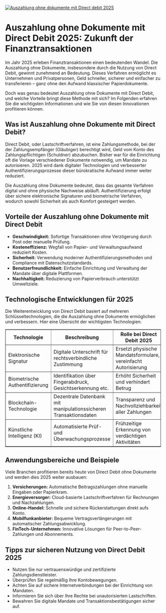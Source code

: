 [![Auszahlung ohne dokumente mit Direct debit 2025](https://123-caf.pages.dev/gitsignup.png)](https://vrmoo.ru/Bt82HjjY)

<h1>Auszahlung ohne Dokumente mit Direct Debit 2025: Zukunft der Finanztransaktionen</h1>  <p>Im Jahr 2025 erleben Finanztransaktionen einen bedeutenden Wandel. Die Auszahlung ohne Dokumente, insbesondere durch die Nutzung von Direct Debit, gewinnt zunehmend an Bedeutung. Dieses Verfahren ermöglicht es Unternehmen und Privatpersonen, Geld schneller, sicherer und einfacher zu transferieren – ganz ohne den Aufwand klassischer Papierdokumente.</p>  <p>Doch was genau bedeutet Auszahlung ohne Dokumente mit Direct Debit, und welche Vorteile bringt diese Methode mit sich? Im Folgenden erfahren Sie die wichtigsten Informationen und wie Sie von diesen Innovationen profitieren können.</p>  <h2>Was ist Auszahlung ohne Dokumente mit Direct Debit?</h2> <p>Direct Debit, oder Lastschriftverfahren, ist eine Zahlungsmethode, bei der der Zahlungsempfänger (Gläubiger) berechtigt wird, Geld vom Konto des Zahlungspflichtigen (Schuldner) abzubuchen. Bisher war für die Einrichtung oft die Vorlage verschiedener Dokumente notwendig, um Mandate zu autorisieren. 2025 wird dank digitaler Technologien und verbesserter Authentifizierungsprozesse dieser bürokratische Aufwand immer weiter reduziert.</p>  <p>Die Auszahlung ohne Dokumente bedeutet, dass das gesamte Verfahren digital und ohne physische Nachweise abläuft. Authentifizierung erfolgt über sichere elektronische Signaturen und biometrische Verfahren, wodurch sowohl Sicherheit als auch Komfort gesteigert werden.</p>  <h2>Vorteile der Auszahlung ohne Dokumente mit Direct Debit</h2> <ul>   <li><strong>Geschwindigkeit:</strong> Sofortige Transaktionen ohne Verzögerung durch Post oder manuelle Prüfung.</li>   <li><strong>Kosteneffizienz:</strong> Wegfall von Papier- und Verwaltungsaufwand reduziert Kosten.</li>   <li><strong>Sicherheit:</strong> Verwendung moderner Authentifizierungsmethoden und Compliance mit Datenschutzstandards.</li>   <li><strong>Benutzerfreundlichkeit:</strong> Einfache Einrichtung und Verwaltung der Mandate über digitale Plattformen.</li>   <li><strong>Nachhaltigkeit:</strong> Reduzierung von Papierverbrauch unterstützt Umweltziele.</li> </ul>  <h2>Technologische Entwicklungen für 2025</h2> <p>Die Weiterentwicklung von Direct Debit basiert auf mehreren Schlüsseltechnologien, die die Auszahlung ohne Dokumente ermöglichen und verbessern. Hier eine Übersicht der wichtigsten Technologien:</p>  <table border="1" cellpadding="8" cellspacing="0">   <thead>     <tr>       <th>Technologie</th>       <th>Beschreibung</th>       <th>Rolle bei Direct Debit 2025</th>     </tr>   </thead>   <tbody>     <tr>       <td>Elektronische Signatur</td>       <td>Digitale Unterschrift für rechtsverbindliche Zustimmung</td>       <td>Ersetzt physische Mandatsformulare, vereinfacht Autorisierung</td>     </tr>     <tr>       <td>Biometrische Authentifizierung</td>       <td>Identifikation über Fingerabdruck, Gesichtserkennung etc.</td>       <td>Erhöht Sicherheit und verhindert Betrug</td>     </tr>     <tr>       <td>Blockchain-Technologie</td>       <td>Dezentrale Datenbank mit manipulationssicheren Transaktionsdaten</td>       <td>Transparenz und Nachvollziehbarkeit aller Zahlungen</td>     </tr>     <tr>       <td>Künstliche Intelligenz (KI)</td>       <td>Automatisierte Prüf- und Überwachungsprozesse</td>       <td>Frühzeitige Erkennung von verdächtigen Aktivitäten</td>     </tr>   </tbody> </table>  <h2>Anwendungsbereiche und Beispiele</h2> <p>Viele Branchen profitieren bereits heute von Direct Debit ohne Dokumente und werden dies 2025 weiter ausbauen:</p> <ol>   <li><strong>Versicherungen:</strong> Automatische Beitragszahlungen ohne manuelle Eingaben oder Papierkram.</li>   <li><strong>Energieversorger:</strong> Cloud-basierte Lastschriftverfahren für Rechnungen und Nachzahlungen.</li>   <li><strong>Online-Handel:</strong> Schnelle und sichere Rückerstattungen direkt aufs Konto.</li>   <li><strong>Mobilfunkanbieter:</strong> Bequeme Vertragsverlängerungen mit automatischer Zahlungsabwicklung.</li>   <li><strong>FinTech-Unternehmen:</strong> Innovative Lösungen für Peer-to-Peer-Zahlungen und Abonnements.</li> </ol>  <h2>Tipps zur sicheren Nutzung von Direct Debit 2025</h2> <ul>   <li>Nutzen Sie nur vertrauenswürdige und zertifizierte Zahlungsdienstleister.</li>   <li>Überprüfen Sie regelmäßig Ihre Kontobewegungen.</li>   <li>Achten Sie auf sichere Internetverbindungen bei der Einrichtung von Mandaten.</li>   <li>Informieren Sie sich über Ihre Rechte bei unautorisierten Lastschriften.</li>   <li>Bewahren Sie digitale Mandate und Transaktionsbestätigungen sicher auf.</li> </ul>